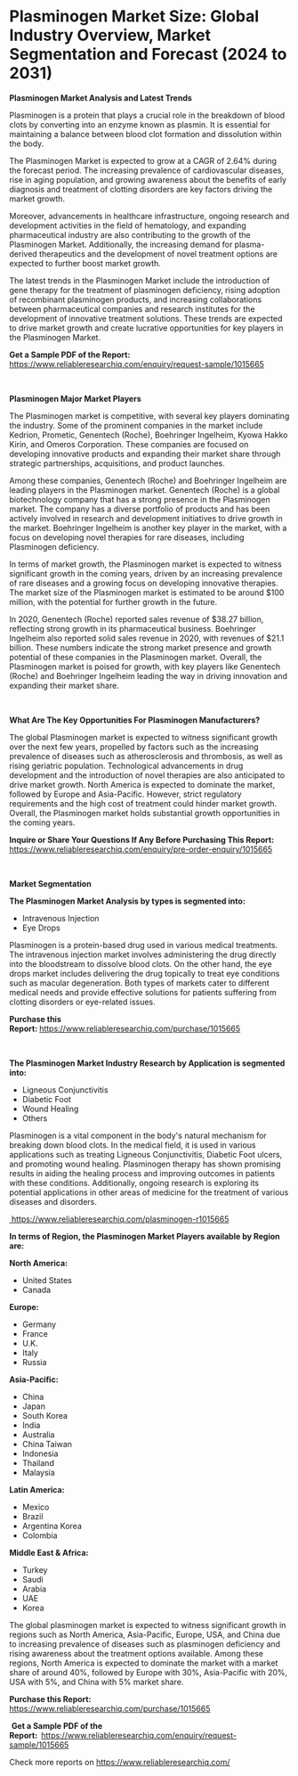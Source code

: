 <p><h1>Plasminogen Market Size: Global Industry Overview, Market Segmentation and Forecast (2024 to 2031)</h1></p><p><strong>Plasminogen Market Analysis and Latest Trends</strong></p>
<p><p>Plasminogen is a protein that plays a crucial role in the breakdown of blood clots by converting into an enzyme known as plasmin. It is essential for maintaining a balance between blood clot formation and dissolution within the body.</p><p>The Plasminogen Market is expected to grow at a CAGR of 2.64% during the forecast period. The increasing prevalence of cardiovascular diseases, rise in aging population, and growing awareness about the benefits of early diagnosis and treatment of clotting disorders are key factors driving the market growth.</p><p>Moreover, advancements in healthcare infrastructure, ongoing research and development activities in the field of hematology, and expanding pharmaceutical industry are also contributing to the growth of the Plasminogen Market. Additionally, the increasing demand for plasma-derived therapeutics and the development of novel treatment options are expected to further boost market growth.</p><p>The latest trends in the Plasminogen Market include the introduction of gene therapy for the treatment of plasminogen deficiency, rising adoption of recombinant plasminogen products, and increasing collaborations between pharmaceutical companies and research institutes for the development of innovative treatment solutions. These trends are expected to drive market growth and create lucrative opportunities for key players in the Plasminogen Market.</p></p>
<p><strong>Get a Sample PDF of the Report:&nbsp;</strong> <a href="https://www.reliableresearchiq.com/enquiry/request-sample/1015665">https://www.reliableresearchiq.com/enquiry/request-sample/1015665</a></p>
<p>&nbsp;</p>
<p><strong>Plasminogen Major Market Players</strong></p>
<p><p>The Plasminogen market is competitive, with several key players dominating the industry. Some of the prominent companies in the market include Kedrion, Prometic, Genentech (Roche), Boehringer Ingelheim, Kyowa Hakko Kirin, and Omeros Corporation. These companies are focused on developing innovative products and expanding their market share through strategic partnerships, acquisitions, and product launches.</p><p>Among these companies, Genentech (Roche) and Boehringer Ingelheim are leading players in the Plasminogen market. Genentech (Roche) is a global biotechnology company that has a strong presence in the Plasminogen market. The company has a diverse portfolio of products and has been actively involved in research and development initiatives to drive growth in the market. Boehringer Ingelheim is another key player in the market, with a focus on developing novel therapies for rare diseases, including Plasminogen deficiency.</p><p>In terms of market growth, the Plasminogen market is expected to witness significant growth in the coming years, driven by an increasing prevalence of rare diseases and a growing focus on developing innovative therapies. The market size of the Plasminogen market is estimated to be around $100 million, with the potential for further growth in the future.</p><p>In 2020, Genentech (Roche) reported sales revenue of $38.27 billion, reflecting strong growth in its pharmaceutical business. Boehringer Ingelheim also reported solid sales revenue in 2020, with revenues of $21.1 billion. These numbers indicate the strong market presence and growth potential of these companies in the Plasminogen market. Overall, the Plasminogen market is poised for growth, with key players like Genentech (Roche) and Boehringer Ingelheim leading the way in driving innovation and expanding their market share.</p></p>
<p>&nbsp;</p>
<p><strong>What Are The Key Opportunities For Plasminogen Manufacturers?</strong></p>
<p><p>The global Plasminogen market is expected to witness significant growth over the next few years, propelled by factors such as the increasing prevalence of diseases such as atherosclerosis and thrombosis, as well as rising geriatric population. Technological advancements in drug development and the introduction of novel therapies are also anticipated to drive market growth. North America is expected to dominate the market, followed by Europe and Asia-Pacific. However, strict regulatory requirements and the high cost of treatment could hinder market growth. Overall, the Plasminogen market holds substantial growth opportunities in the coming years.</p></p>
<p><strong>Inquire or Share Your Questions If Any Before Purchasing This Report:</strong> <a href="https://www.reliableresearchiq.com/enquiry/pre-order-enquiry/1015665">https://www.reliableresearchiq.com/enquiry/pre-order-enquiry/1015665</a></p>
<p>&nbsp;</p>
<p><strong>Market Segmentation</strong></p>
<p><strong>The Plasminogen Market Analysis by types is segmented into:</strong></p>
<p><ul><li>Intravenous Injection</li><li>Eye Drops</li></ul></p>
<p><p>Plasminogen is a protein-based drug used in various medical treatments. The intravenous injection market involves administering the drug directly into the bloodstream to dissolve blood clots. On the other hand, the eye drops market includes delivering the drug topically to treat eye conditions such as macular degeneration. Both types of markets cater to different medical needs and provide effective solutions for patients suffering from clotting disorders or eye-related issues.</p></p>
<p><strong>Purchase this Report:&nbsp;</strong><a href="https://www.reliableresearchiq.com/purchase/1015665">https://www.reliableresearchiq.com/purchase/1015665</a></p>
<p>&nbsp;</p>
<p><strong>The Plasminogen Market Industry Research by Application is segmented into:</strong></p>
<p><ul><li>Ligneous Conjunctivitis</li><li>Diabetic Foot</li><li>Wound Healing</li><li>Others</li></ul></p>
<p><p>Plasminogen is a vital component in the body's natural mechanism for breaking down blood clots. In the medical field, it is used in various applications such as treating Ligneous Conjunctivitis, Diabetic Foot ulcers, and promoting wound healing. Plasminogen therapy has shown promising results in aiding the healing process and improving outcomes in patients with these conditions. Additionally, ongoing research is exploring its potential applications in other areas of medicine for the treatment of various diseases and disorders.</p></p>
<p><a href="https://www.reliableresearchiq.com/plasminogen-r1015665">&nbsp;https://www.reliableresearchiq.com/plasminogen-r1015665</a></p>
<p><strong>In terms of Region, the Plasminogen Market Players available by Region are:</strong></p>
<p>
    <p> <strong> North America: </strong>
        <ul>
            <li>United States</li>
            <li>Canada</li>
        </ul>
        </p> 
    <p> <strong> Europe: </strong>
        <ul>
            <li>Germany</li>
            <li>France</li>
            <li>U.K.</li>
            <li>Italy</li>
            <li>Russia</li>
        </ul>
        </p> 
    <p> <strong> Asia-Pacific: </strong>
        <ul>
            <li>China</li>
            <li>Japan</li>
            <li>South Korea</li>
            <li>India</li>
            <li>Australia</li>
            <li>China Taiwan</li>
            <li>Indonesia</li>
            <li>Thailand</li>
            <li>Malaysia</li>
        </ul>
        </p> 
    <p> <strong> Latin America: </strong>
        <ul>
            <li>Mexico</li>
            <li>Brazil</li>
            <li>Argentina Korea</li>
            <li>Colombia</li>
        </ul>
        </p> 
    <p> <strong> Middle East & Africa: </strong>
        <ul>
            <li>Turkey</li>
            <li>Saudi</li>
            <li>Arabia</li>
            <li>UAE</li>
            <li>Korea</li>
        </ul>
    </p>
    </p>
<p><p>The global plasminogen market is expected to witness significant growth in regions such as North America, Asia-Pacific, Europe, USA, and China due to increasing prevalence of diseases such as plasminogen deficiency and rising awareness about the treatment options available. Among these regions, North America is expected to dominate the market with a market share of around 40%, followed by Europe with 30%, Asia-Pacific with 20%, USA with 5%, and China with 5% market share.</p></p>
<p><strong>Purchase this Report: </strong><a href="https://www.reliableresearchiq.com/purchase/1015665">https://www.reliableresearchiq.com/purchase/1015665</a></p>
<p>&nbsp;<strong>Get a Sample PDF of the Report:&nbsp;&nbsp;</strong><a href="https://www.reliableresearchiq.com/enquiry/request-sample/1015665">https://www.reliableresearchiq.com/enquiry/request-sample/1015665</a></p>
<p><strong></strong></p>
<p>Check more reports on <a href="https://www.reliableresearchiq.com/">https://www.reliableresearchiq.com/</a></p>